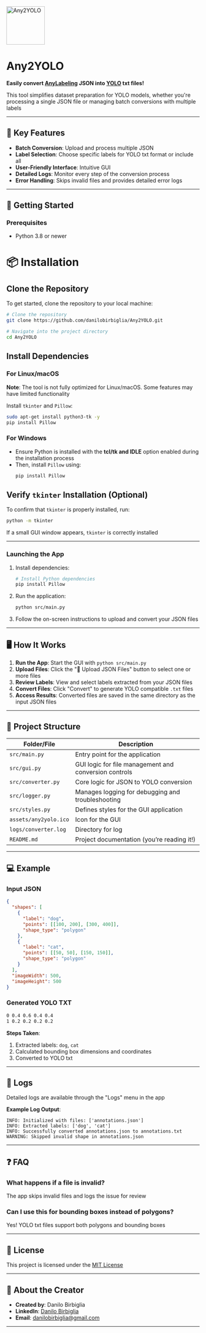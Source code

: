 <img src="assets/any2yolo.ico" alt="Any2YOLO" width="100" />

# **Any2YOLO**

**Easily convert [AnyLabeling](https://github.com/vietanhdev/anylabeling) JSON into [YOLO](https://github.com/ultralytics/ultralytics) txt files!**

This tool simplifies dataset preparation for YOLO models, whether you're processing a single JSON file or managing batch conversions with multiple labels

---

## 🌟 **Key Features**

- **Batch Conversion**: Upload and process multiple JSON
- **Label Selection**: Choose specific labels for YOLO txt format or include all
- **User-Friendly Interface**: Intuitive GUI
- **Detailed Logs**: Monitor every step of the conversion process
- **Error Handling**: Skips invalid files and provides detailed error logs

---

## 🚀 **Getting Started**

### **Prerequisites**

- Python 3.8 or newer

# 📦 Installation

## Clone the Repository
To get started, clone the repository to your local machine:
```bash
# Clone the repository
git clone https://github.com/danilobirbiglia/Any2YOLO.git

# Navigate into the project directory
cd Any2YOLO
```

## Install Dependencies

### For Linux/macOS
**Note**: The tool is not fully optimized for Linux/macOS. Some features may have limited functionality

Install `tkinter` and `Pillow`:
```bash
sudo apt-get install python3-tk -y
pip install Pillow
```

### For Windows
- Ensure Python is installed with the **tcl/tk and IDLE** option enabled during the installation process
- Then, install `Pillow` using:
  ```bash
  pip install Pillow
  ```

## Verify `tkinter` Installation (Optional)
To confirm that `tkinter` is properly installed, run:
```bash
python -m tkinter
```
If a small GUI window appears, `tkinter` is correctly installed

---

### **Launching the App**

1. Install dependencies:
   ```bash
   # Install Python dependencies
   pip install Pillow
   ```

2. Run the application:
   ```bash
   python src/main.py
   ```
3. Follow the on-screen instructions to upload and convert your JSON files

---

## 🖥️ **How It Works**

1. **Run the App**: Start the GUI with `python src/main.py`
2. **Upload Files**: Click the "📂 Upload JSON Files" button to select one or more files
3. **Review Labels**: View and select labels extracted from your JSON files
4. **Convert Files**: Click "Convert" to generate YOLO compatible `.txt` files
5. **Access Results**: Converted files are saved in the same directory as the input JSON files

---

## 📂 **Project Structure**

| **Folder/File**      | **Description**                                       |
|----------------------|-------------------------------------------------------|
| `src/main.py`        | Entry point for the application                      |
| `src/gui.py`         | GUI logic for file management and conversion controls|
| `src/converter.py`   | Core logic for JSON to YOLO conversion               |
| `src/logger.py`      | Manages logging for debugging and troubleshooting    |
| `src/styles.py`      | Defines styles for the GUI application               |
| `assets/any2yolo.ico`| Icon for the GUI                                      |
| `logs/converter.log`              | Directory for log                              |
| `README.md`          | Project documentation (you’re reading it!)           |

---

## 💻 **Example**

### **Input JSON**
```json
{
  "shapes": [
    {
      "label": "dog",
      "points": [[100, 200], [300, 400]],
      "shape_type": "polygon"
    },
    {
      "label": "cat",
      "points": [[50, 50], [150, 150]],
      "shape_type": "polygon"
    }
  ],
  "imageWidth": 500,
  "imageHeight": 500
}
```

### **Generated YOLO TXT**
```txt
0 0.4 0.6 0.4 0.4
1 0.2 0.2 0.2 0.2
```

**Steps Taken**:  
1. Extracted labels: `dog`, `cat`
2. Calculated bounding box dimensions and coordinates
3. Converted to YOLO txt

---

## 📜 **Logs**

Detailed logs are available through the "Logs" menu in the app

**Example Log Output**:
```log
INFO: Initialized with files: ['annotations.json']
INFO: Extracted labels: ['dog', 'cat']
INFO: Successfully converted annotations.json to annotations.txt
WARNING: Skipped invalid shape in annotations.json
```

---

## ❓ **FAQ**

### **What happens if a file is invalid?**  
The app skips invalid files and logs the issue for review

### **Can I use this for bounding boxes instead of polygons?**  
Yes! YOLO txt files support both polygons and bounding boxes

---

## 📜 **License**

This project is licensed under the [MIT License](LICENSE)

---

## 👤 **About the Creator**

- **Created by**: Danilo Birbiglia  
- **LinkedIn**: [Danilo Birbiglia](https://www.linkedin.com/in/danilo-birbiglia/)  
- **Email**: danilobirbiglia@gmail.com  

---
